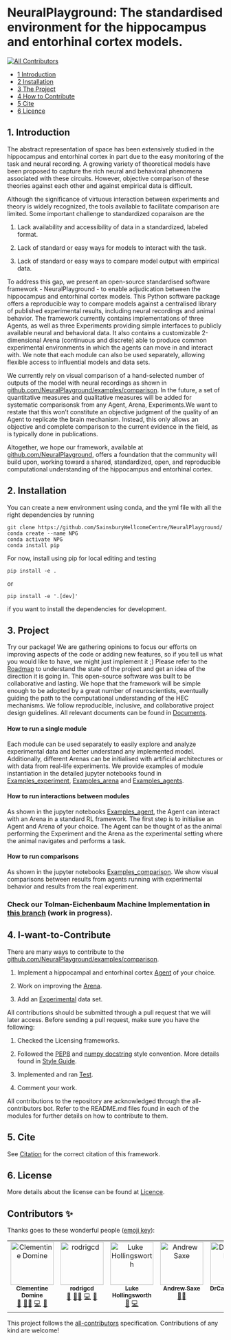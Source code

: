 # NeuralPlayground: The  standardised environment for the hippocampus and entorhinal cortex models.
<!-- ALL-CONTRIBUTORS-BADGE:START - Do not remove or modify this section -->
[![All Contributors](https://img.shields.io/badge/all_contributors-7-orange.svg?style=flat-square)](#contributors-)
<!-- ALL-CONTRIBUTORS-BADGE:END -->



* [1 Introduction](#1-Introduction)
* [2 Installation ](#2-Installation)
* [3 The Project](#3-Project)
* [4 How to Contribute](#4-I-want-to-Contribute)
* [5 Cite ](#5-Cite)
* [6 Licence](#6-License)

## 1. Introduction
The abstract representation of space has been extensively studied in the hippocampus and entorhinal cortex in part due to the easy monitoring of the task and neural recording. A growing variety of theoretical models have been proposed to capture the rich neural and behavioral phenomena
associated with these circuits. However, objective comparison of these theories against each other and against empirical data is difficult.

Although the significance of virtuous interaction between experiments and theory is widely recognized, the tools available to facilitate comparison are limited. Some important challenge to standardized coparaison are the

   1. Lack availability and accessibility of data in a standardized, labeled format.

   2. Lack of standard or easy ways for models to interact with the task.

   3. Lack  of standard or easy ways to compare model output with empirical data.

To address this gap, we present an open-source standardised software framework - NeuralPlayground - to enable adjudication between the hippocampus
and entorhinal cortex models. This Python software package offers a reproducible way to compare models against a centralised library of published experimental results, including neural recordings and animal behavior.
The framework currently contains implementations of three Agents, as well as three Experiments providing simple interfaces to publicly available neural and behavioral data. It also contains a customizable 2-dimensional Arena (continuous and discrete) able to produce common experimental environments in which the agents can move in and interact with. We note that each module can also be used separately, allowing flexible access to influential models and data sets.

We currently rely on visual comparison of a hand-selected number of outputs of the model with neural recordings as shown in [github.com/NeuralPlayground/examples/comparison](https://github.com/ClementineDomine/NeuralPlayground/blob/main/examples/comparison_board_examples/comparison_board.ipynb). In the future, a set of quantitative measures and qualitative measures will be added for systematic comparisonsk from any Agent, Arena, Experiments.We want to restate that this won’t constitute an objective judgment of the quality of an Agent to replicate the brain mechanism. Instead, this only allows an objective and complete comparison to the current evidence in the field, as is typically done in publications.

Altogether, we hope our framework, available at [github.com/NeuralPlayground](https://github.com/ClementineDomine/NeuralPlayground/), offers
a foundation that the community will build upon, working toward a shared, standardized, open, and
reproducible computational understanding of the hippocampus and entorhinal cortex.

## 2. Installation
You can create a new environment using conda, and the yml file with all the right
dependencies by running
```
git clone https://github.com/SainsburyWellcomeCentre/NeuralPlayground/
conda create --name NPG
conda activate NPG
conda install pip
```

For now, install using pip for local editing and testing
```
pip install -e .
```
or
```
pip install -e '.[dev]'
```
if you want to install the dependencies for development.

## 3. Project

Try our package! We are gathering opinions to focus our efforts on improving aspects of the code or adding new features, so if you tell us what you would like to have, we might just implement it ;) Please refer to the [Roadmap](https://github.com/ClementineDomine/NeuralPlayground/blob/main/documents/road_map.md) to understand the state of the project and get an idea of the direction it is going in. This open-source software was built to be collaborative and lasting. We hope that the framework will be simple enough to be adopted by a great number of neuroscientists, eventually guiding the path to the computational understanding of the HEC mechanisms. We follow reproducible, inclusive, and collaborative project design guidelines. All relevant documents can be found in [Documents](https://github.com/ClementineDomine/NeuralPlayground/blob/main/documents/).

#### How to run a single module

Each module can be used separately to easily explore and analyze experimental data and better understand any implemented model. Additionally, different Arenas can be initialised with artificial architectures or with data from real-life experiments. We provide examples of module instantiation in the detailed jupyter notebooks found in [Examples_experiment](https://github.com/ClementineDomine/NeuralPlayground/tree/main/examples/experimental_examples), [Examples_arena](https://github.com/ClementineDomine/NeuralPlayground/tree/main/examples/arena_examples) and [Examples_agents](https://github.com/ClementineDomine/NeuralPlayground/tree/main/examples/agent_examples).

#### How to run interactions between modules

As shown in the jupyter notebooks [Examples_agent](https://github.com/ClementineDomine/NeuralPlayground/tree/main/examples/agent_examples), the Agent can interact with an Arena in a standard RL framework. The first step is to initialise an Agent and Arena of your choice. The Agent can be thought of as the animal performing the Experiment and the Arena as the experimental setting where the animal navigates and performs a task.

#### How to run comparisons

As shown in the jupyter notebooks [Examples_comparison](https://github.com/ClementineDomine/NeuralPlayground/blob/main/examples/comparison_board_examples/comparison_board.ipynb). We show visual comparisons between results from agents running with experimental behavior and results from the real experiment.

### Check our Tolman-Eichenbaum Machine Implementation in [this branch](https://github.com/ClementineDomine/NeuralPlayground/tree/whittington_2020) (work in progress).

## 4. I-want-to-Contribute

There are many ways to contribute to the [github.com/NeuralPlayground/examples/comparison](https://github.com/ClementineDomine/NeuralPlayground/tree/main/neuralplayground).

 1. Implement a hippocampal and entorhinal cortex [Agent](https://github.com/ClementineDomine/NeuralPlayground/tree/main/neuralplayground/agents) of your choice.

 2. Work on improving the [Arena](https://github.com/ClementineDomine/NeuralPlayground/tree/main/neuralplayground/arenas).

 3. Add an [Experimental](https://github.com/ClementineDomine/NeuralPlayground/tree/main/neuralplayground/experiments) data set.

All contributions should be submitted through a pull request that we will later access.
Before sending a pull request, make sure you have the following:

1. Checked the Licensing frameworks.

2. Followed the [PEP8](https://www.python.org/dev/peps/pep-0008/) and [numpy docstring](https://numpydoc.readthedocs.io/en/latest/format.html) style convention. More details found in [Style Guide](https://github.com/ClementineDomine/NeuralPlayground/tree/main/documents/style_guide.md).

3. Implemented and ran [Test](https://github.com/ClementineDomine/NeuralPlayground/tree/main/neuralplayground/tests).

4. Comment your work.

All contributions to the repository are acknowledged through the all-contributors bot.
Refer to the README.md files found in each of the modules for further details on how to contribute to them.


## 5. Cite

See [Citation](https://github.com/ClementineDomine/NeuralPlayground/blob/main/documents/citation.cff) for the correct citation of this framework.

## 6. License

More details about the license can be found at [Licence](https://github.com/ClementineDomine/NeuralPlayground/blob/main/documents/lisence.md).


## Contributors ✨

Thanks goes to these wonderful people ([emoji key](https://allcontributors.org/docs/en/emoji-key)):

<!-- ALL-CONTRIBUTORS-LIST:START - Do not remove or modify this section -->
<!-- prettier-ignore-start -->
<!-- markdownlint-disable -->
<table>
  <tbody>
    <tr>
      <td align="center" valign="top" width="14.28%"><a href="https://github.com/ClementineDomine"><img src="https://avatars.githubusercontent.com/u/18595111?v=4?s=100" width="100px;" alt="Clementine Domine"/><br /><sub><b>Clementine Domine</b></sub></a><br /><a href="#design-ClementineDomine" title="Design">🎨</a> <a href="#mentoring-ClementineDomine" title="Mentoring">🧑‍🏫</a> <a href="https://github.com/SainsburyWellcomeCentre/NeuralPlayground/commits?author=ClementineDomine" title="Code">💻</a> <a href="#data-ClementineDomine" title="Data">🔣</a></td>
      <td align="center" valign="top" width="14.28%"><a href="https://github.com/rodrigcd"><img src="https://avatars.githubusercontent.com/u/22643681?v=4?s=100" width="100px;" alt="rodrigcd"/><br /><sub><b>rodrigcd</b></sub></a><br /><a href="#design-rodrigcd" title="Design">🎨</a> <a href="#mentoring-rodrigcd" title="Mentoring">🧑‍🏫</a> <a href="https://github.com/SainsburyWellcomeCentre/NeuralPlayground/commits?author=rodrigcd" title="Code">💻</a> <a href="#data-rodrigcd" title="Data">🔣</a></td>
      <td align="center" valign="top" width="14.28%"><a href="https://github.com/LukeHollingsworth"><img src="https://avatars.githubusercontent.com/u/93782020?v=4?s=100" width="100px;" alt="Luke Hollingsworth"/><br /><sub><b>Luke Hollingsworth</b></sub></a><br /><a href="https://github.com/SainsburyWellcomeCentre/NeuralPlayground/commits?author=LukeHollingsworth" title="Documentation">📖</a> <a href="https://github.com/SainsburyWellcomeCentre/NeuralPlayground/commits?author=LukeHollingsworth" title="Code">💻</a></td>
      <td align="center" valign="top" width="14.28%"><a href="http://saxelab.org"><img src="https://avatars.githubusercontent.com/u/4165949?v=4?s=100" width="100px;" alt="Andrew Saxe"/><br /><sub><b>Andrew Saxe</b></sub></a><br /><a href="#mentoring-asaxe" title="Mentoring">🧑‍🏫</a></td>
      <td align="center" valign="top" width="14.28%"><a href="https://github.com/DrCaswellBarry"><img src="https://avatars.githubusercontent.com/u/17472149?v=4?s=100" width="100px;" alt="DrCaswellBarry"/><br /><sub><b>DrCaswellBarry</b></sub></a><br /><a href="#mentoring-DrCaswellBarry" title="Mentoring">🧑‍🏫</a></td>
      <td align="center" valign="top" width="14.28%"><a href="http://nikosirmpilatze.com"><img src="https://avatars.githubusercontent.com/u/20923448?v=4?s=100" width="100px;" alt="Niko Sirmpilatze"/><br /><sub><b>Niko Sirmpilatze</b></sub></a><br /><a href="#infra-niksirbi" title="Infrastructure (Hosting, Build-Tools, etc)">🚇</a> <a href="#maintenance-niksirbi" title="Maintenance">🚧</a></td>
      <td align="center" valign="top" width="14.28%"><a href="http://adamltyson.com"><img src="https://avatars.githubusercontent.com/u/13147259?v=4?s=100" width="100px;" alt="Adam Tyson"/><br /><sub><b>Adam Tyson</b></sub></a><br /><a href="#maintenance-adamltyson" title="Maintenance">🚧</a></td>
    </tr>
  </tbody>
</table>

<!-- markdownlint-restore -->
<!-- prettier-ignore-end -->

<!-- ALL-CONTRIBUTORS-LIST:END -->

This project follows the [all-contributors](https://github.com/all-contributors/all-contributors) specification. Contributions of any kind are welcome!
